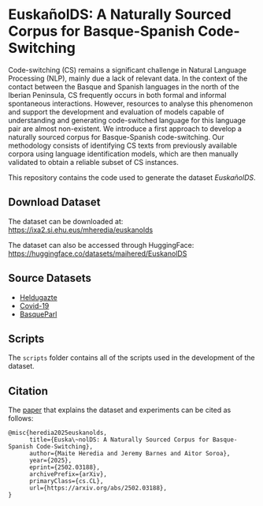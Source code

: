 # EuskañolDS: A Naturally Sourced Corpus for Basque-Spanish Code-Switching
Code-switching (CS) remains a significant challenge in Natural Language Processing (NLP), mainly due a lack of relevant data. In the context of the contact between the Basque and Spanish languages in the north of the Iberian Peninsula, CS frequently occurs in both formal and informal spontaneous interactions. However, resources to analyse this phenomenon and support the development and evaluation of models capable of understanding and generating code-switched language for this language pair are almost non-existent. We introduce a first approach to develop a naturally sourced corpus for Basque-Spanish code-switching. Our methodology consists of identifying CS texts from previously available corpora using language identification models, which are then manually validated to obtain a reliable subset of CS instances.

This repository contains the code used to generate the dataset *EuskañolDS*.

## Download Dataset
The dataset can be downloaded at: https://ixa2.si.ehu.eus/mheredia/euskanolds

The dataset can also be accessed through HuggingFace: https://huggingface.co/datasets/maihered/EuskanolDS

## Source Datasets
- [Heldugazte](https://github.com/ixa-ehu/heldugazte-corpus)
- [Covid-19](https://github.com/joseba-fdl/basque_twitter_covid19_corpus)
- [BasqueParl](https://github.com/ixa-ehu/basqueparl)

## Scripts
The `scripts` folder contains all of the scripts used in the development of the dataset.

## Citation
The [paper](https://arxiv.org/abs/2502.03188) that explains the dataset and experiments can be cited as follows:
```
@misc{heredia2025euskanolds,
      title={Euska\~nolDS: A Naturally Sourced Corpus for Basque-Spanish Code-Switching}, 
      author={Maite Heredia and Jeremy Barnes and Aitor Soroa},
      year={2025},
      eprint={2502.03188},
      archivePrefix={arXiv},
      primaryClass={cs.CL},
      url={https://arxiv.org/abs/2502.03188}, 
}
```